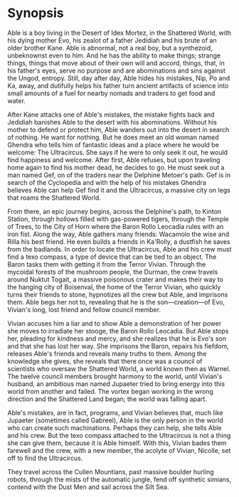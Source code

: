 # Synopsis

Able is a boy living in the Desert of Idex Mortez, in the Shattered World, with his dying mother Evo, his zealot of a father Jedidiah and his brute of an older brother Kane. Able is abnormal, not a real boy, but a synthezoid, unbeknownst even to him. And he has the ability to make things; strange things, things that move about of their own will and accord, things, that, in his father's eyes, serve no purpose and are abominations and sins against the Ungod, entropy. Still, day after day, Able hides his mistakes, Nip, Po and Ka, away, and dutifully helps his father turn ancient artifacts of science into small amounts of a fuel for nearby nomads and traders to get food and water.

After Kane attacks one of Able's mistakes, the mistake fights back and Jedidiah banishes Able to the desert with his abominations. Without his mother to defend or protect him, Able wanders out into the desert in search of nothing. He want  for nothing. But he does meet an old woman named Ghendra who tells him of fantastic ideas and a place where he would be welcome: The Ultracircus. She says if he were to only seek it out, he would find happiness and welcome. After first, Able refuses, but upon traveling home again to find his mother dead, he decides to go. He must seek out a man named Gef, on of the traders near the Delphine Metoer's path. Gef is in search of the Cyclopedia and with the help of his mistakes Ghendra believes Able can help Gef find it and the Ultracircus, a massive city on legs that roams the Shattered World.

From there, an epic journey begins, across the Delphine's path, to Kinton Station, through hollows filled with gas-powered tigers, through the Temple of Trees, to the City of Horn where the Baron Rollo Leocadia rules with an iron fist. Along the way, Able gathers many friends: Wacamolo the wise and Rilla his best friend. He even builds a friends in Ka'Rolly, a dustfish he saves from the badlands. In order to locate the Ultracircus, Able and his crew must find a texo compass, a type of device that can be tied to an object. The Baron tasks them with getting it from the Terror Vivian. Through the mycoidal forests of the mushroom people, the Durman, the crew travels around Nuktut Togait, a massive poisonous crater and makes their way to the hanging city of Boisenval, the home of the Terror Vivian, who quickly turns their friends to stone, hypnotizes all the crew but Able, and imprisons them. Able begs her not to, revealing that he is the son—creation—of Evo, Vivian's long, lost friend and fellow council member.

Vivian accuses him a liar and to show Able a demonstration of her power she moves to irradiate her stooge, the Baron Rollo Leocadia. But Able stops her, pleading for kindness and mercy, and she realizes that he is Evo's son and that she has lost her way. She imprisons the Baron, repairs his fiefdom, releases Able's friends and reveals many truths to them. Among the knowledge she gives, she reveals that there once was a council of scientists who oversaw the Shattered World, a world known then as Warnel. The twelve council members brought harmony to the world, until Vivian's husband, an ambitious man named Jupaeter tried to bring energy into this world from another and failed. The vortex began working in the wrong direction and the Shattered Land began; the world was falling apart.

Able's mistakes, are in fact, programs, and Vivian believes that, much like Jupaeter  (sometimes called Gabreel), Able is the only person in the world who can create such machinations. Perhaps they can help, she tells Able and his crew. But the texo compass attached to the Ultracircus is not a thing she can give them, because it is Able himself. With this, Vivian bades them farewell and the crew, with a new member, the acolyte of Vivian, Nicolle, set off to find the Ultracircus.

They travel across the Cullen Mountians, past massive boulder hurling robots, through the mists of the automatic jungle, fend off synthetic simians, contend with the Dust Men and sail across the Silt Sea.